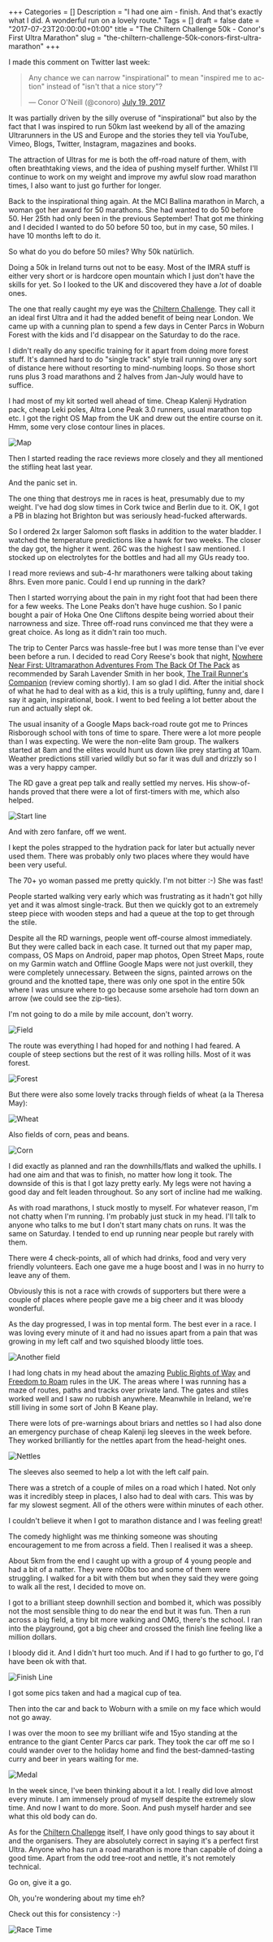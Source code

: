 +++
Categories = []
Description = "I had one aim - finish. And that's exactly what I did. A wonderful run on a lovely route."
Tags = []
draft = false
date = "2017-07-23T20:00:00+01:00"
title = "The Chiltern Challenge 50k - Conor's First Ultra Marathon"
slug = "the-chiltern-challenge-50k-conors-first-ultra-marathon"
+++

I made this comment on Twitter last week:

<blockquote class="twitter-tweet" data-lang="en"><p lang="en" dir="ltr">Any chance we can narrow &quot;inspirational&quot; to mean &quot;inspired me to action&quot; instead of &quot;isn&#39;t that a nice story&quot;?</p>&mdash; Conor O&#39;Neill (@conoro) <a href="https://twitter.com/conoro/status/887569059612676096">July 19, 2017</a></blockquote>
<script async src="//platform.twitter.com/widgets.js" charset="utf-8"></script>

It was partially driven by the silly overuse of "inspirational" but also by the fact that I was inspired to run 50km last weekend by all of the amazing Ultrarunners in the US and Europe and the stories they tell via YouTube, Vimeo, Blogs, Twitter, Instagram, magazines and books.

The attraction of Ultras for me is both the off-road nature of them, with often breathtaking views, and the idea of pushing myself further. Whilst I'll continue to work on my weight and improve my awful slow road marathon times, I also want to just go further for longer.

Back to the inspirational thing again. At the MCI Ballina marathon in March, a woman got her award for 50 marathons. She had wanted to do 50 before 50. Her 25th had only been in the previous September! That got me thinking and I decided I wanted to do 50 before 50 too, but in my case, 50 miles. I have 10 months left to do it.

So what do you do before 50 miles? Why 50k natürlich.

Doing a 50k in Ireland turns out not to be easy. Most of the IMRA stuff is either very short or is hardcore open mountain which I just don't have the skills for yet. So I looked to the UK and discovered they have a *lot* of doable ones.

The one that really caught my eye was the [Chiltern Challenge](http://www.xnrg.co.uk/events/details/chiltern-challenge-ultra2017.aspx). They call it an ideal first Ultra and it had the added benefit of being near London. We came up with a cunning plan to spend a few days in Center Parcs in Woburn Forest with the kids and I'd disappear on the Saturday to do the race.

I didn't really do any specific training for it apart from doing more forest stuff. It's damned hard to do "single track" style trail running over any sort of distance here without resorting to mind-numbing loops. So those short runs plus 3 road marathons and 2 halves from Jan-July would have to suffice.

I had most of my kit sorted well ahead of time. Cheap Kalenji Hydration pack, cheap Leki poles, Altra Lone Peak 3.0 runners, usual marathon top etc. I got the right OS Map from the UK and drew out the entire course on it. Hmm, some very close contour lines in places.

![Map](https://s3-eu-west-1.amazonaws.com/conoroneill.com/wp-content/uploads/2017/07/chiltern_map.jpg)

Then I started reading the race reviews more closely and they all mentioned the stifling heat last year.

And the panic set in.

The one thing that destroys me in races is heat, presumably due to my weight. I've had dog slow times in Cork twice and Berlin due to it. OK, I got a PB in blazing hot Brighton but was seriously head-fucked afterwards.

So I ordered 2x larger Salomon soft flasks in addition to the water bladder. I watched the temperature predictions like a hawk for two weeks. The closer the day got, the higher it went. 26C was the highest I saw mentioned. I stocked up on electrolytes for the bottles and had all my GUs ready too.

I read more reviews and sub-4-hr marathoners were talking about taking 8hrs. Even more panic. Could I end up running in the dark?

Then I started worrying about the pain in my right foot that had been there for a few weeks. The Lone Peaks don't have huge cushion. So I panic bought a pair of Hoka One One Cliftons despite being worried about their narrowness and size. Three off-road runs convinced me that they were a great choice. As long as it didn't rain too much.

The trip to Center Parcs was hassle-free but I was more tense than I've ever been before a run. I decided to read Cory Reese's book that night, [Nowhere Near First: Ultramarathon Adventures From The Back Of The Pack](https://www.amazon.com/Nowhere-Near-First-Ultramarathon-Adventures-ebook/dp/B01KW37P5M/ref=tmm_kin_swatch_0?_encoding=UTF8&qid=&sr=) as recommended by Sarah Lavender Smith in her book, [The Trail Runner's Companion](https://www.amazon.com/Trail-Runners-Companion-Step-Step-ebook/dp/B071WDHGCW/ref=sr_1_1?s=digital-text&ie=UTF8&qid=1500834677&sr=1-1&keywords=the+trail+runners+companion) (review coming shortly). I am so glad I did. After the initial shock of what he had to deal with as a kid, this is a truly uplifting, funny and, dare I say it again, inspirational, book. I went to bed feeling a lot better about the run and actually slept ok.

The usual insanity of a Google Maps back-road route got me to Princes Risborough school with tons of time to spare. There were a lot more people than I was expecting. We were the non-elite 9am group. The walkers started at 8am and the elites would hunt us down like prey starting at 10am. Weather predictions still varied wildly but so far it was dull and drizzly so I was a very happy camper.

The RD gave a great pep talk and really settled my nerves. His show-of-hands proved that there were a lot of first-timers with me, which also helped.

![Start line](https://s3-eu-west-1.amazonaws.com/conoroneill.com/wp-content/uploads/2017/07/2017-07-15%2008.46.05.jpg)

And with zero fanfare, off we went.

I kept the poles strapped to the hydration pack for later but actually never used them. There was probably only two places where they would have been very useful.

The 70+ yo woman passed me pretty quickly. I'm not bitter :-) She was fast!

People started walking very early which was frustrating as it hadn't got hilly yet and it was almost single-track. But then we quickly got to an extremely steep piece with wooden steps and had a queue at the top to get through the stile.

Despite all the RD warnings, people went off-course almost immediately. But they were called back in each case. It turned out that my paper map, compass, OS Maps on Android, paper map photos, Open Street Maps, route on my Garmin watch and Offline Google Maps were not just overkill, they were completely unnecessary. Between the signs, painted arrows on the ground and the knotted tape, there was only one spot in the entire 50k where I was unsure where to go because some arsehole had torn down an arrow (we could see the zip-ties).

I'm not going to do a mile by mile account, don't worry.

![Field](https://s3-eu-west-1.amazonaws.com/conoroneill.com/wp-content/uploads/2017/07/2017-07-15%2010.38.11.jpg)

The route was everything I had hoped for and nothing I had feared. A couple of steep sections but the rest of it was rolling hills. Most of it was forest.

![Forest](https://s3-eu-west-1.amazonaws.com/conoroneill.com/wp-content/uploads/2017/07/2017-07-15%2015.04.51.jpg)

But there were also some lovely tracks through fields of wheat (a la Theresa May):

![Wheat](https://s3-eu-west-1.amazonaws.com/conoroneill.com/wp-content/uploads/2017/07/2017-07-15%2014.58.13.jpg)

Also fields of corn, peas and beans.

![Corn](https://s3-eu-west-1.amazonaws.com/conoroneill.com/wp-content/uploads/2017/07/2017-07-15%2012.19.07.jpg)

I did exactly as planned and ran the downhills/flats and walked the uphills. I had one aim and that was to finish, no matter how long it took. The downside of this is that I got lazy pretty early. My legs were not having a good day and felt leaden throughout. So any sort of incline had me walking.

As with road marathons, I stuck mostly to myself. For whatever reason, I'm not chatty when I'm running. I'm probably just stuck in my head. I'll talk to anyone who talks to me but I don't start many chats on runs. It was the same on Saturday. I tended to end up running near people but rarely with them.

There were 4 check-points, all of which had drinks, food and very very friendly volunteers. Each one gave me a huge boost and I was in no hurry to leave any of them.

Obviously this is not a race with crowds of supporters but there were a couple of places where people gave me a big cheer and it was bloody wonderful.

As the day progressed, I was in top mental form. The best ever in a race. I was loving every minute of it and had no issues apart from a pain that was growing in my left calf and two squished bloody little toes.

![Another field](https://s3-eu-west-1.amazonaws.com/conoroneill.com/wp-content/uploads/2017/07/2017-07-15%2015.31.41.jpg)

I had long chats in my head about the amazing [Public Rights of Way](https://en.wikipedia.org/wiki/Rights_of_way_in_England_and_Wales) and [Freedom to Roam](https://en.wikipedia.org/wiki/Freedom_to_roam) rules in the UK. The areas where I was running has a maze of routes, paths and tracks over private land. The gates and stiles worked well and I saw no rubbish anywhere. Meanwhile in Ireland, we're still living in some sort of John B Keane play.

There were lots of pre-warnings about briars and nettles so I had also done an emergency purchase of cheap Kalenji leg sleeves in the week before. They worked brilliantly for the nettles apart from the head-height ones.

![Nettles](https://s3-eu-west-1.amazonaws.com/conoroneill.com/wp-content/uploads/2017/07/2017-07-15%2014.48.41.jpg)

The sleeves also seemed to help a lot with the left calf pain.

There was a stretch of a couple of miles on a road which I hated. Not only was it incredibly steep in places, I also had to deal with cars. This was by far my slowest segment. All of the others were within minutes of each other.

I couldn't believe it when I got to marathon distance and I was feeling great!

The comedy highlight was me thinking someone was shouting encouragement to me from across a field. Then I realised it was a sheep.

About 5km from the end I caught up with a group of 4 young people and had a bit of a natter. They were n00bs too and some of them were struggling. I walked for a bit with them but when they said they were going to walk all the rest, I decided to move on.

I got to a brilliant steep downhill section and bombed it, which was possibly not the most sensible thing to do near the end but it was fun. Then a run across a big field, a tiny bit more walking and OMG, there's the school. I ran into the playground, got a big cheer and crossed the finish line feeling like a million dollars.

I bloody did it. And I didn't hurt too much. And if I had to go further to go, I'd have been ok with that.

![Finish Line](https://s3-eu-west-1.amazonaws.com/conoroneill.com/wp-content/uploads/2017/07/2017-07-15%2016.52.11-1.jpg)

I got some pics taken and had a magical cup of tea.

Then into the car and back to Woburn with a smile on my face which would not go away.

I was over the moon to see my brilliant wife and 15yo standing at the entrance to the giant Center Parcs car park. They took the car off me so I could wander over to the holiday home and find the best-damned-tasting curry and beer in years waiting for me.

![Medal](https://s3-eu-west-1.amazonaws.com/conoroneill.com/wp-content/uploads/2017/07/2017-07-16%2009.00.51.jpg)

In the week since, I've been thinking about it a lot. I really did love almost every minute. I am immensely proud of myself despite the extremely slow time. And now I want to do more. Soon. And push myself harder and see what this old body can do.

As for the [Chiltern Challenge](http://www.xnrg.co.uk/events/details/chiltern-challenge-ultra2017.aspx) itself, I have only good things to say about it and the organisers. They are absolutely correct in saying it's a perfect first Ultra. Anyone who has run a road marathon is more than capable of doing a good time. Apart from the odd tree-root and nettle, it's not remotely technical.

Go on, give it a go.

Oh, you're wondering about my time eh?

Check out this for consistency :-)

![Race Time](https://s3-eu-west-1.amazonaws.com/conoroneill.com/wp-content/uploads/2017/07/racetime2.jpg)
